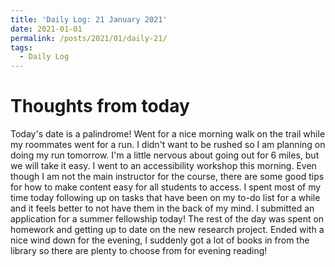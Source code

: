 ```yaml
---
title: 'Daily Log: 21 January 2021'
date: 2021-01-01
permalink: /posts/2021/01/daily-21/
tags:
  - Daily Log
---
```


# Thoughts from today
Today's date is a palindrome! Went for a nice morning walk on the trail while my roommates went for a run. I didn't want to be rushed so I am planning on doing my run tomorrow. I'm a little nervous about going out for 6 miles, but we will take it easy. I went to an accessibility workshop this morning. Even though I am not the main instructor for the course, there are some good tips for how to make content easy for all students to access. I spent most of my time today following up on tasks that have been on my to-do list for a while and it feels better to not have them in the back of my mind. I submitted an application for a summer fellowship today! The rest of the day was spent on homework and getting up to date on the new research project. Ended with a nice wind down for the evening, I suddenly got a lot of books in from the library so there are plenty to choose from for evening reading!